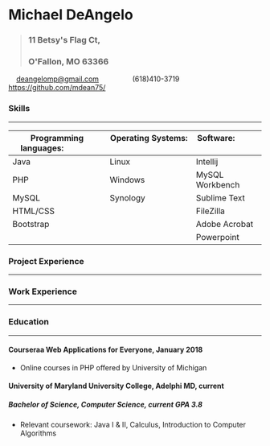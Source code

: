 # Michael DeAngelo
>### 11 Betsy's Flag Ct,
>### O'Fallon, MO  63366

&nbsp; &nbsp; deangelomp@gmail.com &nbsp; &nbsp; &nbsp; &nbsp; &nbsp; &nbsp; &nbsp; &nbsp; (618)410-3719 &nbsp; &nbsp; &nbsp; &nbsp; &nbsp;  &nbsp; &nbsp; &nbsp; https://github.com/mdean75/ &nbsp; &nbsp; &nbsp;


### Skills
***


| Programming languages:  &nbsp; &nbsp; &nbsp; &nbsp; &nbsp; &nbsp; &nbsp; | Operating Systems: &nbsp; &nbsp; &nbsp; &nbsp; &nbsp; &nbsp; &nbsp; &nbsp; &nbsp; &nbsp; | Software: &nbsp; &nbsp; &nbsp; &nbsp; &nbsp; &nbsp; &nbsp; &nbsp; &nbsp; &nbsp; |
| ------------- | ------------- | ------------- |
| Java  | Linux  | Intellij  |
| PHP  | Windows  | MySQL Workbench |
| MySQL | Synology | Sublime Text |
| HTML/CSS |  | FileZilla |
| Bootstrap |  | Adobe Acrobat |
|  |  | Powerpoint |

### Project Experience
***

### Work Experience
***

### Education
***

#### Courseraa Web Applications for Everyone, January 2018
 * Online courses in PHP offered by University of Michigan

#### University of Maryland University College, Adelphi MD, current 
##### _Bachelor of Science, Computer Science, current GPA 3.8_
 * Relevant coursework: Java I & II, Calculus, Introduction to Computer Algorithms
